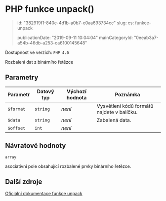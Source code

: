 PHP funkce unpack()
===================

> id: "382919f1-840c-4d1b-a0b7-e0aa693734cc"
> slug:
> 	cs: funkce-unpack
>
> publicationDate: "2019-09-11 10:04:04"
> mainCategoryId: "0eeab3a7-a54b-46db-a253-ca6100145648"

Dostupnost ve verzích: `PHP 4.0`

Rozbalení dat z binárního řetězce


Parametry
--------------

| Parametr | Datový typ | Výchozí hodnota | Poznámka |
|-----|-----|-----|-----|
| `$format` | `string` | *není* | Vysvětlení kódů formátů najdete v balíčku. |
| `$data` | `string` | *není* | Zabalená data. |
| `$offset` | `int` | *není* |  |


Návratové hodnoty
----------------

`array`

asociativní pole obsahující rozbalené prvky binárního řetězce.

Další zdroje
------------

[Oficiální dokumentace funkce unpack](https://www.php.net/manual/en/function.unpack.php)
